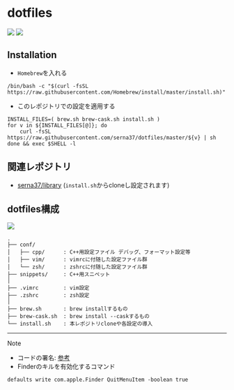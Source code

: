 
# dotfiles
<span><img src="http://img.shields.io/badge/zsh-5.9_x86_64-82f07a.svg?logo=zsh&logoColor=0000cd&labelColor=a3a3a3&style=popout"></span>
<span><img src="http://img.shields.io/badge/vim-9.0-019733.svg?logo=vim&logoColor=019733&labelColor=dedede&style=flat"></span>

## Installation
- `Homebrew`を入れる
```shell
/bin/bash -c "$(curl -fsSL https://raw.githubusercontent.com/Homebrew/install/master/install.sh)"
```

- このレポジトリでの設定を適用する
```shell
INSTALL_FILES=( brew.sh brew-cask.sh install.sh )
for v in ${INSTALL_FILES[@]}; do
    curl -fsSL https://raw.githubusercontent.com/serna37/dotfiles/master/${v} | sh
done && exec $SHELL -l
```

## 関連レポジトリ
- [serna37/library](https://github.com/serna37/library)
(`install.sh`からcloneし設定されます)

## dotfiles構成
<!-- file tree -->
<a href="https://tree.nathanfriend.io/">
  <img src="https://img.shields.io/badge/file-tree-lightgray.svg?logo=files&style=flat">
</a>

```
.
├── conf/
│   ├── cpp/      : C++用設定ファイル デバッグ、フォーマット設定等
│   ├── vim/      : vimrcに付随した設定ファイル群
│   └── zsh/      : zshrcに付随した設定ファイル群
├── snippets/     : C++用スニペット
│
├── .vimrc        : vim設定
├── .zshrc        : zsh設定
│
├── brew.sh       : brew installするもの
├── brew-cask.sh  : brew install --caskするもの
└── install.sh    : 本レポジトリcloneや各設定の導入
```

---

> [!Note]
> - コードの署名: [参考](https://blog.symdon.info/posts/1610113408/)
> - Finderのキルを有効化するコマンド
> ```
> defaults write com.apple.Finder QuitMenuItem -boolean true
> ```
